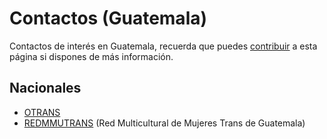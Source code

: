 # Contactos (Guatemala)

Contactos de interés en Guatemala, recuerda que puedes [contribuir](contribuir.md) a esta página si dispones de más información.

## Nacionales

* [OTRANS](https://reinasdelanoche.org.gt/)
* [REDMMUTRANS](https://www.redmmutransgt.org/) (Red Multicultural de Mujeres Trans de Guatemala)